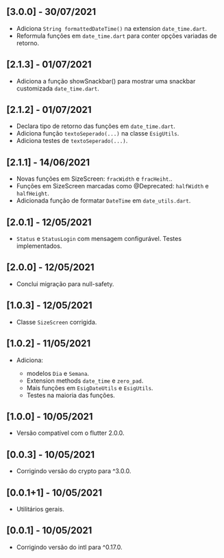 ## [3.0.0] - 30/07/2021

* Adiciona `String formattedDateTime()` na extension `date_time.dart`.
* Reformula funções em `date_time.dart` para conter opções variadas de retorno.

## [2.1.3] - 01/07/2021

* Adiciona a função showSnackbar() para mostrar uma snackbar customizada `date_time.dart`.

## [2.1.2] - 01/07/2021

* Declara tipo de retorno das funções em `date_time.dart`.
* Adiciona função `textoSeperado(...)` na classe `EsigUtils`.
* Adiciona testes de `textoSeperado(...)`.

## [2.1.1] - 14/06/2021

* Novas funções em SizeScreen: `fracWidth` e `fracHeiht`..
* Funções em SizeScreen marcadas como @Deprecated: `halfWidth` e `halfHeight`.
* Adicionada função de formatar `DateTime` em `date_utils.dart`.

## [2.0.1] - 12/05/2021

* `Status` e `StatusLogin` com mensagem configurável. Testes implementados.

## [2.0.0] - 12/05/2021

* Conclui migração para null-safety.

## [1.0.3] - 12/05/2021

* Classe `SizeScreen` corrigida.

## [1.0.2] - 11/05/2021

* Adiciona:

  * modelos `Dia` e `Semana`.
  * Extension methods `date_time` e `zero_pad`.
  * Mais funções em `EsigDateUtils` e `EsigUtils`.
  * Testes na maioria das funções.

## [1.0.0] - 10/05/2021

* Versão compatível com o flutter 2.0.0.

## [0.0.3] - 10/05/2021

* Corrigindo versão do crypto para ^3.0.0.

## [0.0.1+1] - 10/05/2021

* Utilitários gerais.

## [0.0.1] - 10/05/2021

* Corrigindo versão do intl para ^0.17.0.
